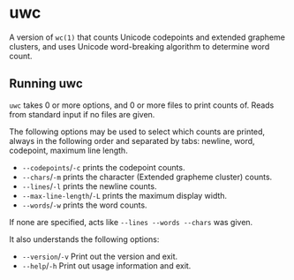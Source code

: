 uwc
===

A version of `wc(1)` that counts Unicode codepoints and extended
grapheme clusters, and uses Unicode word-breaking algorithm to
determine word count.

Running uwc
-----------

`uwc` takes 0 or more options, and 0 or more files to print counts
of. Reads from standard input if no files are given.

The following options may be used to select which counts are printed,
always in the following order and separated by tabs: newline, word,
codepoint, maximum line length.

* `--codepoints`/`-c` prints the codepoint counts.
* `--chars`/`-m` prints the character (Extended grapheme cluster) counts.
* `--lines`/`-l` prints the newline counts.
* `--max-line-length`/`-L` prints the maximum display width.
* `--words`/`-w` prints the word counts.

If none are specified, acts like `--lines --words --chars` was given.

It also understands the following options:

* `--version`/`-v` Print out the version and exit.
* `--help`/`-h` Print out usage information and exit.
